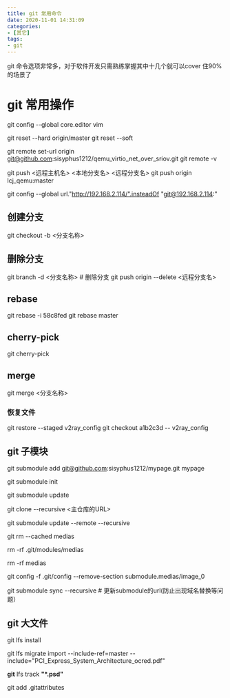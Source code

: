 ```yaml
---
title: git 常用命令
date: 2020-11-01 14:31:09
categories:
- [其它]
tags:
- git
---
```


git 命令选项非常多，对于软件开发只需熟练掌握其中十几个就可以cover 住90% 的场景了

# git 常用操作
git config --global core.editor vim

git reset --hard  origin/master
git reset --soft <commit ID>

git remote set-url origin git@github.com:sisyphus1212/qemu_virtio_net_over_sriov.git
git remote -v

git push <远程主机名> <本地分支名> <远程分支名>
git push origin lcj_qemu:master

git config --global url."http://192.168.2.114/".insteadOf "git@192.168.2.114:"

## 创建分支
git checkout -b <分支名称>

## 删除分支
git branch -d <分支名称> # 删除分支
git push origin --delete <远程分支名>

## rebase
git rebase -i 58c8fed
git rebase master

## cherry-pick
git cherry-pick <commit ID>

## merge
git merge <分支名称>

### 恢复文件
git restore --staged v2ray_config
git checkout a1b2c3d -- v2ray_config

## git 子模块
git submodule add git@github.com:sisyphus1212/mypage.git mypage

git submodule init

git submodule update

git clone --recursive <主仓库的URL>

git submodule update --remote --recursive

git rm --cached medias

rm -rf .git/modules/medias

rm -rf medias

git config -f .git/config --remove-section submodule.medias/image_0

git submodule sync --recursive # 更新submodule的url(防止出现域名替换等问题）

## git 大文件
git lfs install

git lfs migrate import --include-ref=master --include="PCI_Express_System_Architecture_ocred.pdf"

**git** lfs track **"*.psd"**

git add .gitattributes

